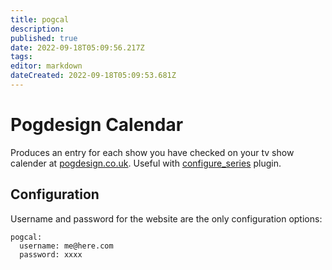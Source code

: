 ```yaml
---
title: pogcal
description: 
published: true
date: 2022-09-18T05:09:56.217Z
tags: 
editor: markdown
dateCreated: 2022-09-18T05:09:53.681Z
---
```


# Pogdesign Calendar
Produces an entry for each show you have checked on your tv show calender at [pogdesign.co.uk](http://www.pogdesign.co.uk/cat/). Useful with [configure_series](/Plugins/configure_series) plugin.

## Configuration
Username and password for the website are the only configuration options:
```
pogcal:
  username: me@here.com
  password: xxxx
```